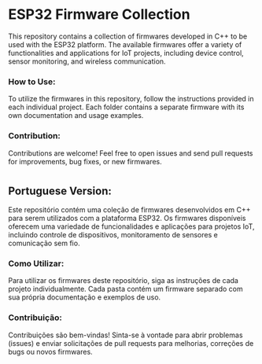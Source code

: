 # ESP32 Firmware Collection

This repository contains a collection of firmwares developed in C++ to be used with the ESP32 platform. 
The available firmwares offer a variety of functionalities and applications for IoT projects, including device control, sensor monitoring, and wireless communication.

### How to Use:

To utilize the firmwares in this repository, follow the instructions provided in each individual project. Each folder contains a separate firmware with its own documentation and usage examples.

### Contribution:

Contributions are welcome! Feel free to open issues and send pull requests for improvements, bug fixes, or new firmwares.

#
## Portuguese Version:

Este repositório contém uma coleção de firmwares desenvolvidos em C++ para serem utilizados com a plataforma ESP32. 
Os firmwares disponíveis oferecem uma variedade de funcionalidades e aplicações para projetos IoT, incluindo controle de dispositivos, monitoramento de sensores e comunicação sem fio.

### Como Utilizar:

Para utilizar os firmwares deste repositório, siga as instruções de cada projeto individualmente. Cada pasta contém um firmware separado com sua própria documentação e exemplos de uso.

### Contribuição:

Contribuições são bem-vindas! Sinta-se à vontade para abrir problemas (issues) e enviar solicitações de pull requests para melhorias, correções de bugs ou novos firmwares.
